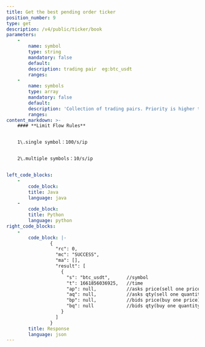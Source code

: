```yaml
---
title: Get the best pending order ticker
position_number: 9
type: get
description: /v4/public/ticker/book
parameters:
    -
        name: symbol
        type: string
        mandatory: false
        default:
        description: trading pair  eg:btc_usdt
        ranges:
    -
        name: symbols
        type: array
        mandatory: false
        default:
        description: 'Collection of trading pairs. Priority is higher than symbol. eg: btc_usdt,eth_usdt'
        ranges:
content_markdown: >-
    #### **Limit Flow Rules**


    1\.single symbol：100/s/ip


    2\.multiple symbols：10/s/ip


left_code_blocks:
    -
        code_block:
        title: Java
        language: java
    -
        code_block:
        title: Python
        language: python
right_code_blocks:
    -
        code_block: |-
                {
                  "rc": 0,
                  "mc": "SUCCESS",
                  "ma": [],
                  "result": [
                    {
                      "s": "btc_usdt",      //symbol
                      "t": 1661856036925,   //time 
                      "ap": null,           //asks price(sell one price)
                      "aq": null,           //asks qty(sell one quantity)
                      "bp": null,           //bids price(buy one price)
                      "bq": null            //bids qty(buy one quantity)
                    }
                  ]
                }
        title: Response
        language: json
---
```


